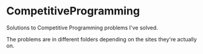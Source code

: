 # CompetitiveProgramming
Solutions to Competitive Programming problems I've solved.

The problems are in different folders depending on the sites they're actually on.
